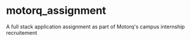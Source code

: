 # motorq_assignment
A full stack application assignment as part of Motorq's campus internship recruitement
